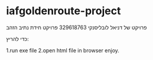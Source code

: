 # iafgoldenroute-project
פרויקט של דניאל לובליסנקי 329618763
פרויקט חידת נתיב הזהב

כדי להריץ:

1.run exe file
2.open html file in browser
enjoy.
